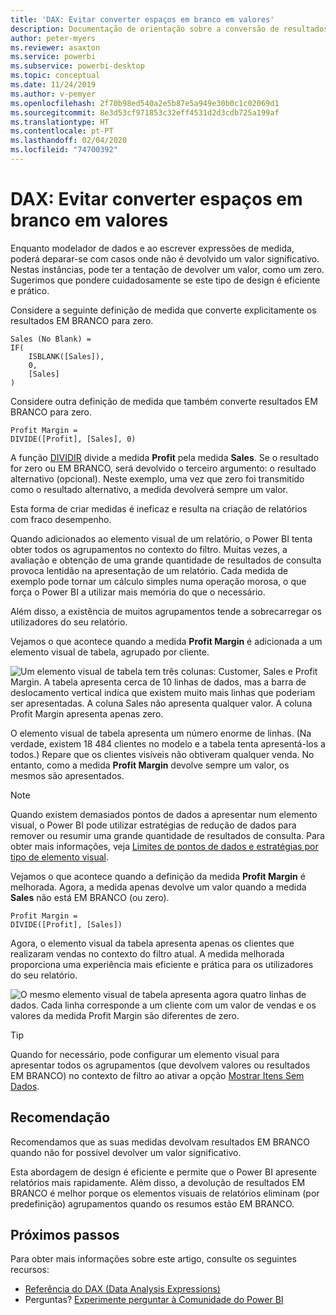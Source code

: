 ```yaml
---
title: 'DAX: Evitar converter espaços em branco em valores'
description: Documentação de orientação sobre a conversão de resultados EM BRANCO para valores
author: peter-myers
ms.reviewer: asaxton
ms.service: powerbi
ms.subservice: powerbi-desktop
ms.topic: conceptual
ms.date: 11/24/2019
ms.author: v-pemyer
ms.openlocfilehash: 2f70b98ed540a2e5b87e5a949e30b0c1c02069d1
ms.sourcegitcommit: 8e3d53cf971853c32eff4531d2d3cdb725a199af
ms.translationtype: HT
ms.contentlocale: pt-PT
ms.lasthandoff: 02/04/2020
ms.locfileid: "74700392"
---
```

# <a name="dax-avoid-converting-blanks-to-values"></a>DAX: Evitar converter espaços em branco em valores

Enquanto modelador de dados e ao escrever expressões de medida, poderá deparar-se com casos onde não é devolvido um valor significativo. Nestas instâncias, pode ter a tentação de devolver um valor, como um zero. Sugerimos que pondere cuidadosamente se este tipo de design é eficiente e prático.

Considere a seguinte definição de medida que converte explicitamente os resultados EM BRANCO para zero.

```dax
Sales (No Blank) =
IF(
    ISBLANK([Sales]),
    0,
    [Sales]
)
```

Considere outra definição de medida que também converte resultados EM BRANCO para zero.

```dax
Profit Margin =
DIVIDE([Profit], [Sales], 0)
```

A função [DIVIDIR](/dax/divide-function-dax) divide a medida **Profit** pela medida **Sales**. Se o resultado for zero ou EM BRANCO, será devolvido o terceiro argumento: o resultado alternativo (opcional). Neste exemplo, uma vez que zero foi transmitido como o resultado alternativo, a medida devolverá sempre um valor.

Esta forma de criar medidas é ineficaz e resulta na criação de relatórios com fraco desempenho.

Quando adicionados ao elemento visual de um relatório, o Power BI tenta obter todos os agrupamentos no contexto do filtro. Muitas vezes, a avaliação e obtenção de uma grande quantidade de resultados de consulta provoca lentidão na apresentação de um relatório. Cada medida de exemplo pode tornar um cálculo simples numa operação morosa, o que força o Power BI a utilizar mais memória do que o necessário.

Além disso, a existência de muitos agrupamentos tende a sobrecarregar os utilizadores do seu relatório.

Vejamos o que acontece quando a medida **Profit Margin** é adicionada a um elemento visual de tabela, agrupado por cliente.

![Um elemento visual de tabela tem três colunas: Customer, Sales e Profit Margin. A tabela apresenta cerca de 10 linhas de dados, mas a barra de deslocamento vertical indica que existem muito mais linhas que poderiam ser apresentadas. A coluna Sales não apresenta qualquer valor. A coluna Profit Margin apresenta apenas zero.](media/dax-avoid-converting-blank/table-visual-poor.png)

O elemento visual de tabela apresenta um número enorme de linhas. (Na verdade, existem 18 484 clientes no modelo e a tabela tenta apresentá-los a todos.) Repare que os clientes visíveis não obtiveram qualquer venda. No entanto, como a medida **Profit Margin** devolve sempre um valor, os mesmos são apresentados.

> [!NOTE]
> Quando existem demasiados pontos de dados a apresentar num elemento visual, o Power BI pode utilizar estratégias de redução de dados para remover ou resumir uma grande quantidade de resultados de consulta. Para obter mais informações, veja [Limites de pontos de dados e estratégias por tipo de elemento visual](../visuals/power-bi-data-points.md).

Vejamos o que acontece quando a definição da medida **Profit Margin** é melhorada. Agora, a medida apenas devolve um valor quando a medida **Sales** não está EM BRANCO (ou zero).

```dax
Profit Margin =
DIVIDE([Profit], [Sales])
```

Agora, o elemento visual da tabela apresenta apenas os clientes que realizaram vendas no contexto do filtro atual. A medida melhorada proporciona uma experiência mais eficiente e prática para os utilizadores do seu relatório.

![O mesmo elemento visual de tabela apresenta agora quatro linhas de dados. Cada linha corresponde a um cliente com um valor de vendas e os valores da medida Profit Margin são diferentes de zero.](media/dax-avoid-converting-blank/table-visual-good.png)

> [!TIP]
> Quando for necessário, pode configurar um elemento visual para apresentar todos os agrupamentos (que devolvem valores ou resultados EM BRANCO) no contexto de filtro ao ativar a opção [Mostrar Itens Sem Dados](../desktop-show-items-no-data.md).

## <a name="recommendation"></a>Recomendação

Recomendamos que as suas medidas devolvam resultados EM BRANCO quando não for possível devolver um valor significativo.

Esta abordagem de design é eficiente e permite que o Power BI apresente relatórios mais rapidamente. Além disso, a devolução de resultados EM BRANCO é melhor porque os elementos visuais de relatórios eliminam (por predefinição) agrupamentos quando os resumos estão EM BRANCO.

## <a name="next-steps"></a>Próximos passos

Para obter mais informações sobre este artigo, consulte os seguintes recursos:

- [Referência do DAX (Data Analysis Expressions)](/dax/)
- Perguntas? [Experimente perguntar à Comunidade do Power BI](https://community.powerbi.com/)
